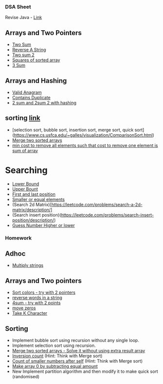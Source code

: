 ### DSA Sheet

Revise Java - [Link](https://www.youtube.com/watch?v=GdzRzWymT4c)

## Arrays and Two Pointers
- [Two Sum](https://leetcode.com/problems/two-sum/)
- [Reverse A String](https://leetcode.com/problems/reverse-string/)
- [Two sum 2](https://leetcode.com/problems/two-sum-ii-input-array-is-sorted/)
- [Squares of sorted array](https://leetcode.com/problems/squares-of-a-sorted-array/description/)
- [3 Sum](https://leetcode.com/problems/3sum/)


## Arrays and Hashing
- [Valid Anagram](https://leetcode.com/problems/valid-anagram/)
- [Contains Duplicate](https://leetcode.com/problems/contains-duplicate/description/)
- [2 sum and 2sum 2 with hashing](https://leetcode.com/problems/two-sum/)


## sorting [link](https://www.bigocheatsheet.com/)
- [selection sort, bubble sort, insertion sort, merge sort, quick sort]
(https://www.cs.usfca.edu/~galles/visualization/ComparisonSort.html)
- [Merge two sorted arrays](https://leetcode.com/problems/merge-sorted-array/)
- [min cost to remove all elements such that cost to remove one element is sum of array]()


# Searching 
 - [Lower Bound]()
 - [Upper Bount]()
 - [First and last position](https://leetcode.com/problems/find-first-and-last-position-of-element-in-sorted-array/)
 - [Smaller or equal elements](https://www.interviewbit.com/problems/smaller-or-equal-elements/)
- (Search 2d Matrix)[https://leetcode.com/problems/search-a-2d-matrix/description/]
- (Search insert position)(https://leetcode.com/problems/search-insert-position/description/)
- [Guess Number Higher or lower](https://leetcode.com/problems/guess-number-higher-or-lower/description/)

### Homework

## Adhoc
- [Multiply strings](https://leetcode.com/problems/multiply-strings/)

## Arrays and Two pointers
- [Sort colors - try with 2 pointers](https://leetcode.com/problems/sort-colors/)
- [reverse words in a string](https://leetcode.com/problems/reverse-words-in-a-string/description/)
- [4sum - try with 2 points](https://leetcode.com/problems/4sum/)
- [move zeros](https://leetcode.com/problems/move-zeroes/)
- [Take K Character](https://leetcode.com/problems/take-k-of-each-character-from-left-and-right/description/)

## Sorting
- Implement bubble sort using recursion without any single loop.
- Implement selection sort using recursion.
- [Merge two sorted arrays - Solve it without using extra result array](https://leetcode.com/problems/merge-sorted-array/)
- [Inversion count](https://www.spoj.com/problems/INVCNT/) (Hint: Think with Merge sort)
- [Count of smaller numbers after self](https://leetcode.com/problems/count-of-smaller-numbers-after-self/description/) (Hint: Think with Merge sort)
- [Make array 0 by subtracting equal amount](https://leetcode.com/problems/make-array-zero-by-subtracting-equal-amounts/description/)
- New Implement partition algorithm and then modify it to make quick sort (randomised)


